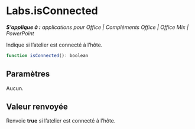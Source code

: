 
# <a name="labs.isconnected"></a>Labs.isConnected

 _**S’applique à :** applications pour Office | Compléments Office | Office Mix | PowerPoint_

Indique si l’atelier est connecté à l’hôte.

```js
function isConnected(): boolean
```


## <a name="parameters"></a>Paramètres

Aucun.


## <a name="return-value"></a>Valeur renvoyée

Renvoie **true** si l’atelier est connecté à l’hôte.

